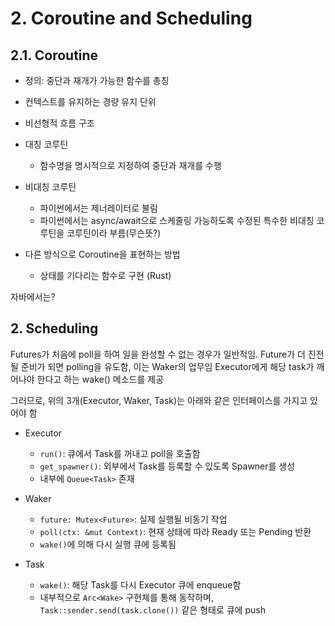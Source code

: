 # 2. Coroutine and Scheduling

## 2.1. Coroutine
- 정의: 중단과 재개가 가능한 함수를 총칭
- 컨텍스트를 유지하는 경량 유지 단위
- 비선형적 흐름 구조

- 대칭 코루틴
  - 함수명을 명시적으로 지정하여 중단과 재개를 수행
- 비대칭 코루틴
  - 파이썬에서는 제너레이터로 불림
  - 파이썬에서는 async/await으로 스케줄링 가능하도록 수정된 특수한 비대칭 코루틴을 코루틴이라 부름(무슨뜻?)

- 다른 방식으로 Coroutine을 표현하는 방법
  - 상태를 기다리는 함수로 구현 (Rust)

자바에서는?

## 2. Scheduling
Futures가 처음에 poll을 하여 일을 완성할 수 없는 경우가 일반적임.
Future가 더 진전될 준비가 되면 polling을 유도함, 이는 Waker의 업무임
Executor에게 해당 task가 깨어나야 한다고 하는 wake() 메소드를 제공

그러므로, 위의 3개(Executor, Waker, Task)는 아래와 같은 인터페이스를 가지고 있어야 함
- Executor
  - `run()`: 큐에서 Task를 꺼내고 poll을 호출함
  - `get_spawner()`: 외부에서 Task를 등록할 수 있도록 Spawner를 생성
  - 내부에 `Queue<Task>` 존재

- Waker
  - `future: Mutex<Future>`: 실제 실행될 비동기 작업
  - `poll(ctx: &mut Context)`: 현재 상태에 따라 Ready 또는 Pending 반환
  - `wake()`에 의해 다시 실행 큐에 등록됨

- Task
  - `wake()`: 해당 Task를 다시 Executor 큐에 enqueue함
  - 내부적으로 `Arc<Wake>` 구현체를 통해 동작하며, `Task::sender.send(task.clone())` 같은 형태로 큐에 push

